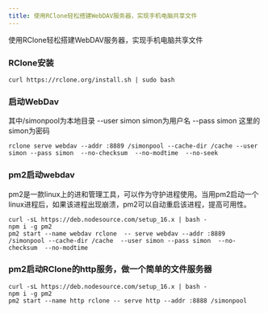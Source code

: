 ```yaml
---
title: 使用RClone轻松搭建WebDAV服务器，实现手机电脑共享文件
---
```

使用RClone轻松搭建WebDAV服务器，实现手机电脑共享文件

### RClone安装
``` shell
curl https://rclone.org/install.sh | sudo bash
```


### 启动WebDav
其中/simonpool为本地目录
--user simon simon为用户名
--pass simon 这里的simon为密码

``` shell
rclone serve webdav --addr :8889 /simonpool --cache-dir /cache --user simon --pass simon  --no-checksum  --no-modtime  --no-seek
```

### pm2启动webdav
pm2是一款linux上的进和管理工具，可以作为守护进程使用。当用pm2启动一个linux进程后，如果该进程出现崩溃，pm2可以自动重启该进程，提高可用性。
``` shell
curl -sL https://deb.nodesource.com/setup_16.x | bash -
npm i -g pm2
pm2 start --name webdav rclone  -- serve webdav --addr :8889 /simonpool --cache-dir /cache  --user simon --pass simon  --no-checksum  --no-modtime
```


### pm2启动RClone的http服务，做一个简单的文件服务器
``` shell
curl -sL https://deb.nodesource.com/setup_16.x | bash -
npm i -g pm2
pm2 start --name http rclone -- serve http --addr :8888 /simonpool
```